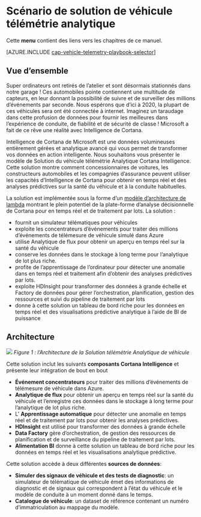 <properties 
    pageTitle="Scénario de solution de véhicule télémétrie analytique | Microsoft Azure" 
    description="Les capacités d’Intelligence de Cortana permet d’obtenir des analyses prédictives et en temps réel sur la santé du véhicule et à la conduite habitudes." 
    services="machine-learning" 
    documentationCenter="" 
    authors="bradsev" 
    manager="jhubbard" 
    editor="cgronlun" />

<tags 
    ms.service="machine-learning" 
    ms.workload="data-services" 
    ms.tgt_pltfrm="na" 
    ms.devlang="na" 
    ms.topic="article" 
    ms.date="09/12/2016" 
    ms.author="bradsev" />


# <a name="vehicle-telemetry-analytics-solution-playbook"></a>Scénario de solution de véhicule télémétrie analytique

Cette **menu** contient des liens vers les chapitres de ce manuel. 

[AZURE.INCLUDE [cap-vehicle-telemetry-playbook-selector](../../includes/cap-vehicle-telemetry-playbook-selector.md)]

## <a name="overview"></a>Vue d’ensemble
Super ordinateurs ont retirés de l’atelier et sont désormais stationnés dans notre garage ! Ces automobiles pointe contiennent une multitude de capteurs, en leur donnant la possibilité de suivre et de surveiller des millions d’événements par seconde. Nous espérons que d’ici à 2020, la plupart de ces véhicules sera ont été connectée à internet. Imaginez un taraudage dans cette profusion de données pour fournir les meilleures dans l’expérience de conduite, de fiabilité et de sécurité de classe ! Microsoft a fait de ce rêve une réalité avec Intelligence de Cortana.

Intelligence de Cortana de Microsoft est une données volumineuses entièrement gérées et analytique avancé qui vous permet de transformer vos données en action intelligente. Nous souhaitons vous présenter le modèle de Solution du véhicule télémétrie Analytique Cortana Intelligence. Cette solution montre comment concessionnaires de voitures, les constructeurs automobiles et les compagnies d’assurance peuvent utiliser les capacités d’Intelligence de Cortana pour obtenir en temps réel et des analyses prédictives sur la santé du véhicule et à la conduite habituelles. 

La solution est implémentée sous la forme d’un [modèle d’architecture de lambda](https://en.wikipedia.org/wiki/Lambda_architecture) montrant le plein potentiel de la plate-forme d’analyse décisionnelle de Cortana pour en temps réel et de traitement par lots. La solution : 

- fournit un simulateur télématiques pour véhicules
- exploite les concentrateurs d’événements pour traiter des millions d’événements de télémesure de véhicule simulé dans Azure 
- utilise Analytique de flux pour obtenir un aperçu en temps réel sur la santé du véhicule
-  conserve les données dans le stockage à long terme pour l’analytique de lot plus riche. 
- profite de l’apprentissage de l’ordinateur pour détecter une anomalie dans en temps réel et traitement afin d’obtenir des analyses prédictives par lots.
- exploite HDInsight pour transformer des données à grande échelle et Factory de données pour gérer l’orchestration, planification, gestion des ressources et suivi du pipeline de traitement par lots 
- donne à cette solution un tableau de bord riche pour les données en temps réel et des visualisations prédictive analytique à l’aide de BI de puissance

## <a name="architecture"></a>Architecture

![](./media/cortana-analytics-playbook-vehicle-telemetry/fig1-vehicle-telemetry-annalytics-solution-architecture.png)
*Figure 1 : l’Architecture de la Solution télémétrie Analytique de véhicule*

Cette solution inclut les suivants **composants Cortana Intelligence** et présente leur intégration de bout en bout


- **Événement concentrateurs** pour traiter des millions d’événements de télémesure de véhicule dans Azure.
- **Analytique de flux** pour obtenir un aperçu en temps réel sur la santé du véhicule et l’enregistre ces données dans le stockage à long terme pour l’analytique de lot plus riche.
- L' **Apprentissage automatique** pour détecter une anomalie en temps réel et de traitement par lots pour obtenir les analyses prédictives.
- **HDInsight** est utilisé pour transformer des données à grande échelle
- **Data Factory** gère d’orchestration, de gestion des ressources de planification et de surveillance du pipeline de traitement par lots.
- **Alimentation BI** donne à cette solution un tableau de bord riche pour les données en temps réel et les visualisations analytique prédictive.

Cette solution accède à deux différentes **sources de données**: 

- **Simuler des signaux de véhicule et des tests de diagnostic**: un simulateur de télématique de véhicule émet des informations de diagnostic et de signaux qui correspondent à l’état du véhicule et le modèle de conduite à un moment donné dans le temps. 
- **Catalogue de véhicule**: un dataset de référence contenant un numéro d’immatriculation au mappage du modèle.
